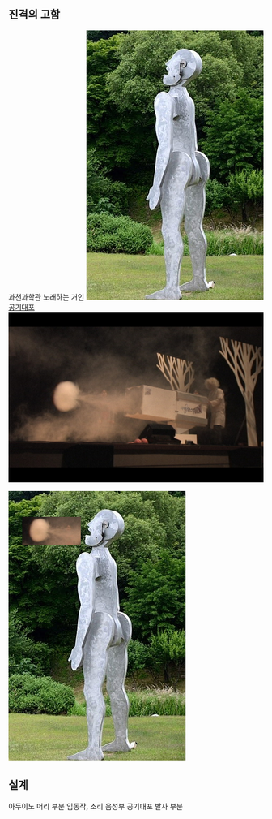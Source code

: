 
## 진격의 고함
과천과학관 노래하는 거인
![](/doc/apk/shout/sing.jpg)
[공기대포](http://cool7380.blog.me/100122598965)
![](/doc/apk/shout/dp.jpg)

![](/doc/apk/shout/dp_song.jpg)

## 설계
아두이노 머리 부분 입동작, 소리 음성부
공기대포 발사 부분
